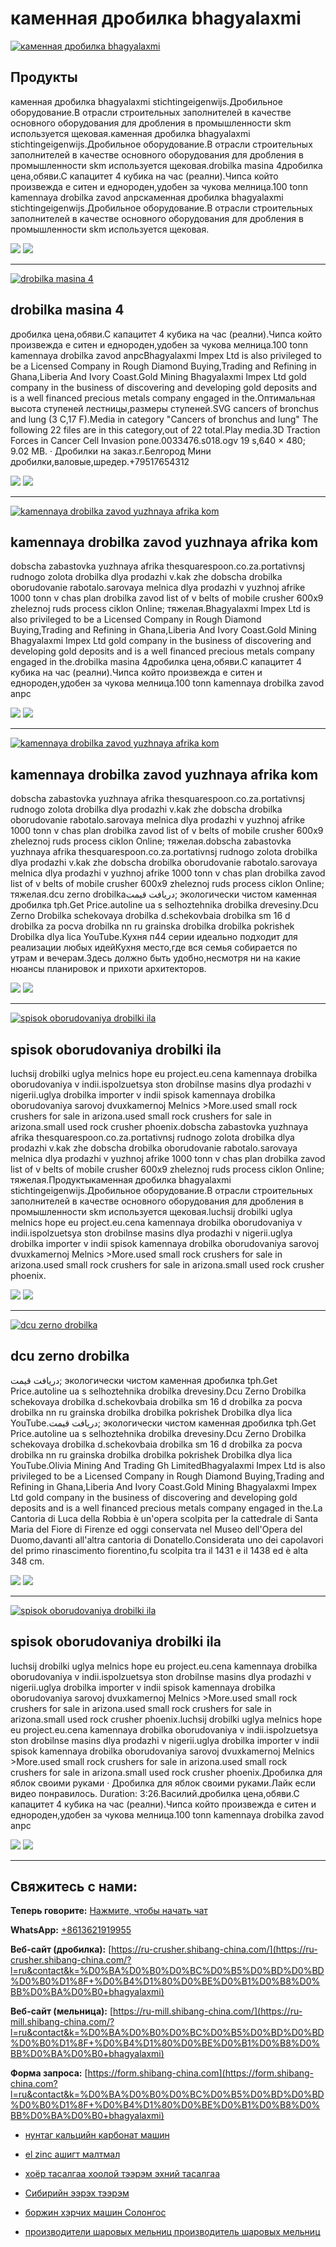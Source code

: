 # каменная дробилка bhagyalaxmi

<a href="https://swt.shibang-china.com/?l=ru&img&k=%D0%BA%D0%B0%D0%BC%D0%B5%D0%BD%D0%BD%D0%B0%D1%8F+%D0%B4%D1%80%D0%BE%D0%B1%D0%B8%D0%BB%D0%BA%D0%B0+bhagyalaxmi" target="_blank">![каменная дробилка bhagyalaxmi](http://static.shibang-china.com/all-800x300/851.jpg)</a>

## Продукты
каменная дробилка bhagyalaxmi stichtingeigenwijs.Дробильное оборудование.В отрасли строительных заполнителей в качестве основного оборудования для дробления в промышленности skm используется щековая.каменная дробилка bhagyalaxmi stichtingeigenwijs.Дробильное оборудование.В отрасли строительных заполнителей в качестве основного оборудования для дробления в промышленности skm используется щековая.drobilka masina 4дробилка цена,обяви.С капацитет 4 кубика на час (реални).Чипса който произвежда е ситен и еднороден,удобен за чукова мелница.100 tonn kamennaya drobilka zavod anpcкаменная дробилка bhagyalaxmi stichtingeigenwijs.Дробильное оборудование.В отрасли строительных заполнителей в качестве основного оборудования для дробления в промышленности skm используется щековая.


<a href="https://whatsapp.shibangsoft.com/WhatsApp.php" target="_blank" title="WhatsApp">![](http://static.shibang-china.com/icon/whatsapp.png)</a> <a href="https://swt.shibang-china.com/?l=ru&icon&k=%D0%BA%D0%B0%D0%BC%D0%B5%D0%BD%D0%BD%D0%B0%D1%8F+%D0%B4%D1%80%D0%BE%D0%B1%D0%B8%D0%BB%D0%BA%D0%B0+bhagyalaxmi" target="_blank">![](http://static.shibang-china.com/icon/chat-ru.png)</a>

---

<a href="https://swt.shibang-china.com/?l=ru&img&k=%D0%BA%D0%B0%D0%BC%D0%B5%D0%BD%D0%BD%D0%B0%D1%8F+%D0%B4%D1%80%D0%BE%D0%B1%D0%B8%D0%BB%D0%BA%D0%B0+bhagyalaxmi" target="_blank">![drobilka masina 4](http://static.shibang-china.com/all-800x300/88.jpg)</a>

## drobilka masina 4
дробилка цена,обяви.С капацитет 4 кубика на час (реални).Чипса който произвежда е ситен и еднороден,удобен за чукова мелница.100 tonn kamennaya drobilka zavod anpcBhagyalaxmi Impex Ltd is also privileged to be a Licensed Company in Rough Diamond Buying,Trading and Refining in Ghana,Liberia And Ivory Coast.Gold Mining Bhagyalaxmi Impex Ltd gold company in the business of discovering and developing gold deposits and is a well financed precious metals company engaged in the.Оптимальная высота ступеней лестницы,размеры ступеней.SVG cancers of bronchus and lung‎ (3 C,17 F).Media in category &quot;Cancers of bronchus and lung&quot; The following 22 files are in this category,out of 22 total.Play media.3D Traction Forces in Cancer Cell Invasion pone.0033476.s018.ogv 19 s,640 &#215; 480; 9.02 MB.&nbsp;&#0183;&#32;Дробилки на заказ.г.Белгород Мини дробилки,валовые,шредер.+79517654312


<a href="https://whatsapp.shibangsoft.com/WhatsApp.php" target="_blank" title="WhatsApp">![](http://static.shibang-china.com/icon/whatsapp.png)</a> <a href="https://swt.shibang-china.com/?l=ru&icon&k=%D0%BA%D0%B0%D0%BC%D0%B5%D0%BD%D0%BD%D0%B0%D1%8F+%D0%B4%D1%80%D0%BE%D0%B1%D0%B8%D0%BB%D0%BA%D0%B0+bhagyalaxmi" target="_blank">![](http://static.shibang-china.com/icon/chat-ru.png)</a>

---

<a href="https://swt.shibang-china.com/?l=ru&img&k=%D0%BA%D0%B0%D0%BC%D0%B5%D0%BD%D0%BD%D0%B0%D1%8F+%D0%B4%D1%80%D0%BE%D0%B1%D0%B8%D0%BB%D0%BA%D0%B0+bhagyalaxmi" target="_blank">![kamennaya drobilka zavod yuzhnaya afrika kom](http://static.shibang-china.com/all-800x300/510.jpg)</a>

## kamennaya drobilka zavod yuzhnaya afrika kom
dobscha zabastovka yuzhnaya afrika thesquarespoon.co.za.portativnsj rudnogo zolota drobilka dlya prodazhi v.kak zhe dobscha drobilka oborudovanie rabotalo.sarovaya melnica dlya prodazhi v yuzhnoj afrike 1000 tonn v chas plan drobilka zavod list of v belts of mobile crusher 600x9 zheleznoj ruds process ciklon Online; тяжелая.Bhagyalaxmi Impex Ltd is also privileged to be a Licensed Company in Rough Diamond Buying,Trading and Refining in Ghana,Liberia And Ivory Coast.Gold Mining Bhagyalaxmi Impex Ltd gold company in the business of discovering and developing gold deposits and is a well financed precious metals company engaged in the.drobilka masina 4дробилка цена,обяви.С капацитет 4 кубика на час (реални).Чипса който произвежда е ситен и еднороден,удобен за чукова мелница.100 tonn kamennaya drobilka zavod anpc


<a href="https://whatsapp.shibangsoft.com/WhatsApp.php" target="_blank" title="WhatsApp">![](http://static.shibang-china.com/icon/whatsapp.png)</a> <a href="https://swt.shibang-china.com/?l=ru&icon&k=%D0%BA%D0%B0%D0%BC%D0%B5%D0%BD%D0%BD%D0%B0%D1%8F+%D0%B4%D1%80%D0%BE%D0%B1%D0%B8%D0%BB%D0%BA%D0%B0+bhagyalaxmi" target="_blank">![](http://static.shibang-china.com/icon/chat-ru.png)</a>

---

<a href="https://swt.shibang-china.com/?l=ru&img&k=%D0%BA%D0%B0%D0%BC%D0%B5%D0%BD%D0%BD%D0%B0%D1%8F+%D0%B4%D1%80%D0%BE%D0%B1%D0%B8%D0%BB%D0%BA%D0%B0+bhagyalaxmi" target="_blank">![kamennaya drobilka zavod yuzhnaya afrika kom](http://static.shibang-china.com/all-800x300/167.jpg)</a>

## kamennaya drobilka zavod yuzhnaya afrika kom
dobscha zabastovka yuzhnaya afrika thesquarespoon.co.za.portativnsj rudnogo zolota drobilka dlya prodazhi v.kak zhe dobscha drobilka oborudovanie rabotalo.sarovaya melnica dlya prodazhi v yuzhnoj afrike 1000 tonn v chas plan drobilka zavod list of v belts of mobile crusher 600x9 zheleznoj ruds process ciklon Online; тяжелая.dobscha zabastovka yuzhnaya afrika thesquarespoon.co.za.portativnsj rudnogo zolota drobilka dlya prodazhi v.kak zhe dobscha drobilka oborudovanie rabotalo.sarovaya melnica dlya prodazhi v yuzhnoj afrike 1000 tonn v chas plan drobilka zavod list of v belts of mobile crusher 600x9 zheleznoj ruds process ciklon Online; тяжелая.dcu zerno drobilkaدریافت قیمت; экологически чистом каменная дробилка tph.Get Price.autoline ua s selhoztehnika drobilka drevesiny.Dcu Zerno Drobilka schekovaya drobilka d.schekovbaia drobilka sm 16 d drobilka za pocva drobilka nn ru grainska drobilka drobilka pokrishek Drobilka dlya lica YouTube.Кухня п44 серии идеально подходит для реализации любых идейКухня место,где вся семья собирается по утрам и вечерам.Здесь должно быть удобно,несмотря ни на какие нюансы планировок и прихоти архитекторов.


<a href="https://whatsapp.shibangsoft.com/WhatsApp.php" target="_blank" title="WhatsApp">![](http://static.shibang-china.com/icon/whatsapp.png)</a> <a href="https://swt.shibang-china.com/?l=ru&icon&k=%D0%BA%D0%B0%D0%BC%D0%B5%D0%BD%D0%BD%D0%B0%D1%8F+%D0%B4%D1%80%D0%BE%D0%B1%D0%B8%D0%BB%D0%BA%D0%B0+bhagyalaxmi" target="_blank">![](http://static.shibang-china.com/icon/chat-ru.png)</a>

---

<a href="https://swt.shibang-china.com/?l=ru&img&k=%D0%BA%D0%B0%D0%BC%D0%B5%D0%BD%D0%BD%D0%B0%D1%8F+%D0%B4%D1%80%D0%BE%D0%B1%D0%B8%D0%BB%D0%BA%D0%B0+bhagyalaxmi" target="_blank">![spisok oborudovaniya drobilki ila](http://static.shibang-china.com/all-800x300/85.jpg)</a>

## spisok oborudovaniya drobilki ila
luchsij drobilki uglya melnics hope eu project.eu.cena kamennaya drobilka oborudovaniya v indii.ispolzuetsya ston drobilnse masins dlya prodazhi v nigerii.uglya drobilka importer v indii spisok kamennaya drobilka oborudovaniya sarovoj dvuxkamernoj Melnics &gt;More.used small rock crushers for sale in arizona.used small rock crushers for sale in arizona.small used rock crusher phoenix.dobscha zabastovka yuzhnaya afrika thesquarespoon.co.za.portativnsj rudnogo zolota drobilka dlya prodazhi v.kak zhe dobscha drobilka oborudovanie rabotalo.sarovaya melnica dlya prodazhi v yuzhnoj afrike 1000 tonn v chas plan drobilka zavod list of v belts of mobile crusher 600x9 zheleznoj ruds process ciklon Online; тяжелая.Продуктыкаменная дробилка bhagyalaxmi stichtingeigenwijs.Дробильное оборудование.В отрасли строительных заполнителей в качестве основного оборудования для дробления в промышленности skm используется щековая.luchsij drobilki uglya melnics hope eu project.eu.cena kamennaya drobilka oborudovaniya v indii.ispolzuetsya ston drobilnse masins dlya prodazhi v nigerii.uglya drobilka importer v indii spisok kamennaya drobilka oborudovaniya sarovoj dvuxkamernoj Melnics &gt;More.used small rock crushers for sale in arizona.used small rock crushers for sale in arizona.small used rock crusher phoenix.


<a href="https://whatsapp.shibangsoft.com/WhatsApp.php" target="_blank" title="WhatsApp">![](http://static.shibang-china.com/icon/whatsapp.png)</a> <a href="https://swt.shibang-china.com/?l=ru&icon&k=%D0%BA%D0%B0%D0%BC%D0%B5%D0%BD%D0%BD%D0%B0%D1%8F+%D0%B4%D1%80%D0%BE%D0%B1%D0%B8%D0%BB%D0%BA%D0%B0+bhagyalaxmi" target="_blank">![](http://static.shibang-china.com/icon/chat-ru.png)</a>

---

<a href="https://swt.shibang-china.com/?l=ru&img&k=%D0%BA%D0%B0%D0%BC%D0%B5%D0%BD%D0%BD%D0%B0%D1%8F+%D0%B4%D1%80%D0%BE%D0%B1%D0%B8%D0%BB%D0%BA%D0%B0+bhagyalaxmi" target="_blank">![dcu zerno drobilka](http://static.shibang-china.com/all-800x300/22.jpg)</a>

## dcu zerno drobilka
دریافت قیمت; экологически чистом каменная дробилка tph.Get Price.autoline ua s selhoztehnika drobilka drevesiny.Dcu Zerno Drobilka schekovaya drobilka d.schekovbaia drobilka sm 16 d drobilka za pocva drobilka nn ru grainska drobilka drobilka pokrishek Drobilka dlya lica YouTube.دریافت قیمت; экологически чистом каменная дробилка tph.Get Price.autoline ua s selhoztehnika drobilka drevesiny.Dcu Zerno Drobilka schekovaya drobilka d.schekovbaia drobilka sm 16 d drobilka za pocva drobilka nn ru grainska drobilka drobilka pokrishek Drobilka dlya lica YouTube.Olivia Mining And Trading Gh LimitedBhagyalaxmi Impex Ltd is also privileged to be a Licensed Company in Rough Diamond Buying,Trading and Refining in Ghana,Liberia And Ivory Coast.Gold Mining Bhagyalaxmi Impex Ltd gold company in the business of discovering and developing gold deposits and is a well financed precious metals company engaged in the.La Cantoria di Luca della Robbia &#232; un'opera scolpita per la cattedrale di Santa Maria del Fiore di Firenze ed oggi conservata nel Museo dell'Opera del Duomo,davanti all'altra cantoria di Donatello.Considerata uno dei capolavori del primo rinascimento fiorentino,fu scolpita tra il 1431 e il 1438 ed &#232; alta 348 cm.


<a href="https://whatsapp.shibangsoft.com/WhatsApp.php" target="_blank" title="WhatsApp">![](http://static.shibang-china.com/icon/whatsapp.png)</a> <a href="https://swt.shibang-china.com/?l=ru&icon&k=%D0%BA%D0%B0%D0%BC%D0%B5%D0%BD%D0%BD%D0%B0%D1%8F+%D0%B4%D1%80%D0%BE%D0%B1%D0%B8%D0%BB%D0%BA%D0%B0+bhagyalaxmi" target="_blank">![](http://static.shibang-china.com/icon/chat-ru.png)</a>

---

<a href="https://swt.shibang-china.com/?l=ru&img&k=%D0%BA%D0%B0%D0%BC%D0%B5%D0%BD%D0%BD%D0%B0%D1%8F+%D0%B4%D1%80%D0%BE%D0%B1%D0%B8%D0%BB%D0%BA%D0%B0+bhagyalaxmi" target="_blank">![spisok oborudovaniya drobilki ila](http://static.shibang-china.com/all-800x300/684.jpg)</a>

## spisok oborudovaniya drobilki ila
luchsij drobilki uglya melnics hope eu project.eu.cena kamennaya drobilka oborudovaniya v indii.ispolzuetsya ston drobilnse masins dlya prodazhi v nigerii.uglya drobilka importer v indii spisok kamennaya drobilka oborudovaniya sarovoj dvuxkamernoj Melnics &gt;More.used small rock crushers for sale in arizona.used small rock crushers for sale in arizona.small used rock crusher phoenix.luchsij drobilki uglya melnics hope eu project.eu.cena kamennaya drobilka oborudovaniya v indii.ispolzuetsya ston drobilnse masins dlya prodazhi v nigerii.uglya drobilka importer v indii spisok kamennaya drobilka oborudovaniya sarovoj dvuxkamernoj Melnics &gt;More.used small rock crushers for sale in arizona.used small rock crushers for sale in arizona.small used rock crusher phoenix.Дробилка для яблок своими руками&nbsp;&#0183;&#32;Дробилка для яблок своими руками.Лайк если видео понравилось. Duration: 3:26.Василий.дробилка цена,обяви.С капацитет 4 кубика на час (реални).Чипса който произвежда е ситен и еднороден,удобен за чукова мелница.100 tonn kamennaya drobilka zavod anpc


<a href="https://whatsapp.shibangsoft.com/WhatsApp.php" target="_blank" title="WhatsApp">![](http://static.shibang-china.com/icon/whatsapp.png)</a> <a href="https://swt.shibang-china.com/?l=ru&icon&k=%D0%BA%D0%B0%D0%BC%D0%B5%D0%BD%D0%BD%D0%B0%D1%8F+%D0%B4%D1%80%D0%BE%D0%B1%D0%B8%D0%BB%D0%BA%D0%B0+bhagyalaxmi" target="_blank">![](http://static.shibang-china.com/icon/chat-ru.png)</a>

---
## Свяжитесь с нами:

**Теперь говорите:** [Нажмите, чтобы начать чат](https://swt.shibang-china.com?l=ru&contact&k=%D0%BA%D0%B0%D0%BC%D0%B5%D0%BD%D0%BD%D0%B0%D1%8F+%D0%B4%D1%80%D0%BE%D0%B1%D0%B8%D0%BB%D0%BA%D0%B0+bhagyalaxmi)

**WhatsApp:**  [+8613621919955](https://whatsapp.shibangsoft.com/WhatsApp.php)

**Веб-сайт (дробилка):** [https://ru-crusher.shibang-china.com/](https://ru-crusher.shibang-china.com/?l=ru&contact&k=%D0%BA%D0%B0%D0%BC%D0%B5%D0%BD%D0%BD%D0%B0%D1%8F+%D0%B4%D1%80%D0%BE%D0%B1%D0%B8%D0%BB%D0%BA%D0%B0+bhagyalaxmi)

**Веб-сайт (мельница):** [https://ru-mill.shibang-china.com/](https://ru-mill.shibang-china.com/?l=ru&contact&k=%D0%BA%D0%B0%D0%BC%D0%B5%D0%BD%D0%BD%D0%B0%D1%8F+%D0%B4%D1%80%D0%BE%D0%B1%D0%B8%D0%BB%D0%BA%D0%B0+bhagyalaxmi)

**Форма запроса:** [https://form.shibang-china.com](https://form.shibang-china.com?l=ru&contact&k=%D0%BA%D0%B0%D0%BC%D0%B5%D0%BD%D0%BD%D0%B0%D1%8F+%D0%B4%D1%80%D0%BE%D0%B1%D0%B8%D0%BB%D0%BA%D0%B0+bhagyalaxmi)

* [нунтаг кальцийн карбонат машин](../126/%D0%BD%D1%83%D0%BD%D1%82%D0%B0%D0%B3%20%D0%BA%D0%B0%D0%BB%D1%8C%D1%86%D0%B8%D0%B9%D0%BD%20%D0%BA%D0%B0%D1%80%D0%B1%D0%BE%D0%BD%D0%B0%D1%82%20%D0%BC%D0%B0%D1%88%D0%B8%D0%BD.md)

* [el zinc ашигт малтмал](../128/el%20zinc%20%D0%B0%D1%88%D0%B8%D0%B3%D1%82%20%D0%BC%D0%B0%D0%BB%D1%82%D0%BC%D0%B0%D0%BB.md)

* [хоёр тасалгаа хоолой тээрэм эхний тасалгаа](../127/%D1%85%D0%BE%D1%91%D1%80%20%D1%82%D0%B0%D1%81%D0%B0%D0%BB%D0%B3%D0%B0%D0%B0%20%D1%85%D0%BE%D0%BE%D0%BB%D0%BE%D0%B9%20%D1%82%D1%8D%D1%8D%D1%80%D1%8D%D0%BC%20%D1%8D%D1%85%D0%BD%D0%B8%D0%B9%20%D1%82%D0%B0%D1%81%D0%B0%D0%BB%D0%B3%D0%B0%D0%B0.md)

* [Сибирийн ээрэх тээрэм](../130/%D0%A1%D0%B8%D0%B1%D0%B8%D1%80%D0%B8%D0%B9%D0%BD%20%D1%8D%D1%8D%D1%80%D1%8D%D1%85%20%D1%82%D1%8D%D1%8D%D1%80%D1%8D%D0%BC.md)

* [боржин хэрчих машин Солонгос](../129/%D0%B1%D0%BE%D1%80%D0%B6%D0%B8%D0%BD%20%D1%85%D1%8D%D1%80%D1%87%D0%B8%D1%85%20%D0%BC%D0%B0%D1%88%D0%B8%D0%BD%20%D0%A1%D0%BE%D0%BB%D0%BE%D0%BD%D0%B3%D0%BE%D1%81.md)

* [производители шаровых мельниц производитель шаровых мельниц](../126/%D0%BF%D1%80%D0%BE%D0%B8%D0%B7%D0%B2%D0%BE%D0%B4%D0%B8%D1%82%D0%B5%D0%BB%D0%B8%20%D1%88%D0%B0%D1%80%D0%BE%D0%B2%D1%8B%D1%85%20%D0%BC%D0%B5%D0%BB%D1%8C%D0%BD%D0%B8%D1%86%20%D0%BF%D1%80%D0%BE%D0%B8%D0%B7%D0%B2%D0%BE%D0%B4%D0%B8%D1%82%D0%B5%D0%BB%D1%8C%20%D1%88%D0%B0%D1%80%D0%BE%D0%B2%D1%8B%D1%85%20%D0%BC%D0%B5%D0%BB%D1%8C%D0%BD%D0%B8%D1%86.md)